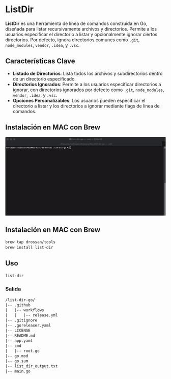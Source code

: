 # ListDir

**ListDir** es una herramienta de línea de comandos construida en Go, diseñada para listar recursivamente archivos y
directorios. Permite a los usuarios especificar el directorio a listar y opcionalmente ignorar ciertos directorios. Por
defecto, ignora directorios comunes como `.git`, `node_modules`, `vendor`, `.idea`, y `.vsc`.

## Características Clave

- **Listado de Directorios**: Lista todos los archivos y subdirectorios dentro de un directorio especificado.
- **Directorios Ignorados**: Permite a los usuarios especificar directorios a ignorar, con directorios ignorados por
  defecto como `.git`, `node_modules`, `vendor`, `.idea`, y `.vsc`.
- **Opciones Personalizables**: Los usuarios pueden especificar el directorio a listar y los directorios a ignorar
  mediante flags de línea de comandos.


## Instalación en MAC con Brew

![Instalación](install.gif)

## Instalación en MAC con Brew
```Bash
brew tap drossan/tools
brew install list-dir
```
## Uso
```Bash
list-dir
```

### Salida
```text
/list-dir-go/
|-- .github
|   |-- workflows
|   |   |-- release.yml
|-- .gitignore
|-- .goreleaser.yaml
|-- LICENSE
|-- README.md
|-- app.yaml
|-- cmd
|   |-- root.go
|-- go.mod
|-- go.sum
|-- list_dir_output.txt
|-- main.go
```